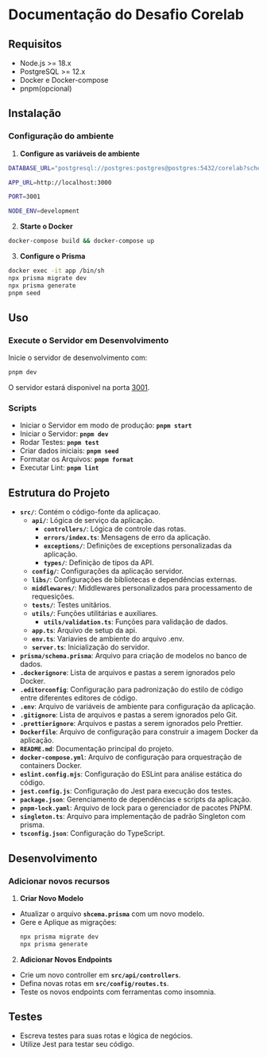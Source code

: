 # Documentação do Desafio Corelab

## Requisitos
 - Node.js >= 18.x
 - PostgreSQL >= 12.x
 - Docker e Docker-compose
 - pnpm(opcional)

## Instalação

### Configuração do ambiente

1. **Configure as variáveis de ambiente**
```bash
DATABASE_URL="postgresql://postgres:postgres@postgres:5432/corelab?schema=public"

APP_URL=http://localhost:3000

PORT=3001

NODE_ENV=development
```
2. **Starte o Docker**
```bash
docker-compose build && docker-compose up 
```

3. **Configure o Prisma**
```bash
docker exec -it app /bin/sh
npx prisma migrate dev
npx prisma generate
pnpm seed
```
## Uso

### Execute o Servidor em Desenvolvimento
Inicie o servidor de desenvolvimento com:
```bash
pnpm dev
```
O servidor estará disponivel na porta [3001](http://localhost:3001).

### Scripts
 
- Iniciar o Servidor em modo de produção: **`pnpm start`**
- Iniciar o Servidor: **`pnpm dev`**
- Rodar Testes: **`pnpm test`**
- Criar dados iniciais: **`pnpm seed`**
- Formatar os Arquivos: **`pnpm format`**
- Executar Lint: **`pnpm lint`**

## Estrutura do Projeto
 - **`src/`**: Contém o código-fonte da aplicaçao.
    - **`api/`**: Lógica de serviço da aplicação.
       - **`controllers/`**: Lógica de controle das rotas.
       - **`errors/index.ts`**: Mensagens de erro da aplicação.
       - **`exceptions/`**: Definições de exceptions personalizadas da aplicação.
       - **`types/`**: Definição de tipos da API.
    - **`config/`**: Configurações da aplicação servidor.
    - **`libs/`**: Configurações de bibliotecas e dependências externas.
    - **`middlewares/`**: Middlewares personalizados para processamento de requesições.
    - **`tests/`**: Testes unitãrios.
    - **`utils/`**: Funções utilitárias e auxiliares.
      - **`utils/validation.ts`**: Funções para validação de dados.
    - **`app.ts`**: Arquivo de setup da api.
    - **`env.ts`**: Variavies de ambiente do arquivo .env.
    - **`server.ts`**: Inicialização do servidor.
 - **`prisma/schema.prisma`**: Arquivo para criação de modelos no banco de dados.
 - **`.dockerignore`**: Lista de arquivos e pastas a serem ignorados pelo Docker.
 - **`.editorconfig`**: Configuração para padronização do estilo de código entre diferentes editores de código.
 - **`.env`**: Arquivo de variáveis de ambiente para configuração da aplicação.
 - **`.gitignore`**: Lista de arquivos e pastas a serem ignorados pelo Git.
 - **`.prettierignore`**: Arquivos e pastas a serem ignorados pelo Prettier.
 - **`Dockerfile`**: Arquivo de configuração para construir a imagem Docker da aplicação.
 - **`README.md`**: Documentação principal do projeto.
 - **`docker-compose.yml`**: Arquivo de configuração para orquestração de containers Docker.
 - **`eslint.config.mjs`**: Configuração do ESLint para análise estática do código.
 - **`jest.config.js`**: Configuração do Jest para execução dos testes.
 - **`package.json`**: Gerenciamento de dependências e scripts da aplicação.
 - **`pnpm-lock.yaml`**: Arquivo de lock para o gerenciador de pacotes PNPM.
 - **`singleton.ts`**: Arquivo para implementação de padrão Singleton com prisma.
 - **`tsconfig.json`**: Configuração do TypeScript.

## Desenvolvimento
### Adicionar novos recursos
1. **Criar Novo Modelo**
 - Atualizar o arquivo **`shcema.prisma`** com um novo modelo.
 - Gere e Aplique as migrações:
    ```bash
    npx prisma migrate dev 
    npx prisma generate
    ```
2. **Adicionar Novos Endpoints**
 - Crie um novo controller em **`src/api/controllers`**.
 - Defina novas rotas em **`src/config/routes.ts`**.
 - Teste os novos endpoints com ferramentas como insomnia.

## Testes
 - Escreva testes para suas rotas e lógica de negócios.
 - Utilize Jest para testar seu código.
